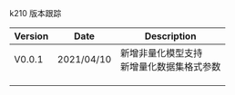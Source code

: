 k210 版本跟踪

| Version | Date       | Description                                  |
| ------- | ---------- | -------------------------------------------- |
| V0.0.1  | 2021/04/10 | 新增非量化模型支持<br>新增量化数据集格式参数 |
|         |            |                                              |
|         |            |                                              |
|         |            |                                              |

